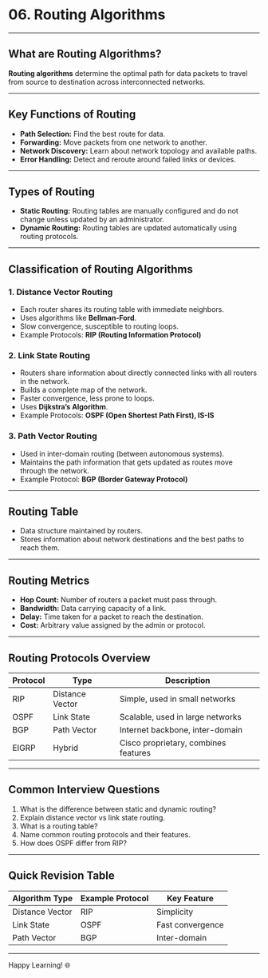 # 06. Routing Algorithms

---

## What are Routing Algorithms?

**Routing algorithms** determine the optimal path for data packets to travel from source to destination across interconnected networks.

---

## Key Functions of Routing

- **Path Selection:** Find the best route for data.
- **Forwarding:** Move packets from one network to another.
- **Network Discovery:** Learn about network topology and available paths.
- **Error Handling:** Detect and reroute around failed links or devices.

---

## Types of Routing

- **Static Routing:** Routing tables are manually configured and do not change unless updated by an administrator.
- **Dynamic Routing:** Routing tables are updated automatically using routing protocols.

---

## Classification of Routing Algorithms

### 1. Distance Vector Routing

- Each router shares its routing table with immediate neighbors.
- Uses algorithms like **Bellman-Ford**.
- Slow convergence, susceptible to routing loops.
- Example Protocols: **RIP (Routing Information Protocol)**

### 2. Link State Routing

- Routers share information about directly connected links with all routers in the network.
- Builds a complete map of the network.
- Faster convergence, less prone to loops.
- Uses **Dijkstra’s Algorithm**.
- Example Protocols: **OSPF (Open Shortest Path First), IS-IS**

### 3. Path Vector Routing

- Used in inter-domain routing (between autonomous systems).
- Maintains the path information that gets updated as routes move through the network.
- Example Protocol: **BGP (Border Gateway Protocol)**

---

## Routing Table

- Data structure maintained by routers.
- Stores information about network destinations and the best paths to reach them.

---

## Routing Metrics

- **Hop Count:** Number of routers a packet must pass through.
- **Bandwidth:** Data carrying capacity of a link.
- **Delay:** Time taken for a packet to reach the destination.
- **Cost:** Arbitrary value assigned by the admin or protocol.

---

## Routing Protocols Overview

| Protocol | Type           | Description                      |
|----------|----------------|----------------------------------|
| RIP      | Distance Vector| Simple, used in small networks   |
| OSPF     | Link State     | Scalable, used in large networks |
| BGP      | Path Vector    | Internet backbone, inter-domain  |
| EIGRP    | Hybrid         | Cisco proprietary, combines features |

---

## Common Interview Questions

1. What is the difference between static and dynamic routing?
2. Explain distance vector vs link state routing.
3. What is a routing table?
4. Name common routing protocols and their features.
5. How does OSPF differ from RIP?

---

## Quick Revision Table

| Algorithm Type | Example Protocol | Key Feature      |
|----------------|------------------|------------------|
| Distance Vector| RIP              | Simplicity       |
| Link State     | OSPF             | Fast convergence |
| Path Vector    | BGP              | Inter-domain     |

---

Happy Learning! 🌐
